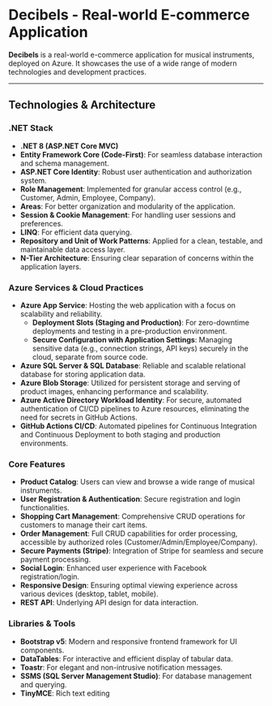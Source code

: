 # Decibels - Real-world E-commerce Application

**Decibels** is a real-world e-commerce application for musical instruments, deployed on Azure. It showcases the use of a wide range of modern technologies and development practices.

---

## Technologies & Architecture

### .NET Stack
- **.NET 8 (ASP.NET Core MVC)**
- **Entity Framework Core (Code-First)**: For seamless database interaction and schema management.
- **ASP.NET Core Identity**: Robust user authentication and authorization system.
- **Role Management**: Implemented for granular access control (e.g., Customer, Admin, Employee, Company).
- **Areas**: For better organization and modularity of the application.
- **Session & Cookie Management**: For handling user sessions and preferences.
- **LINQ**: For efficient data querying.
- **Repository and Unit of Work Patterns**: Applied for a clean, testable, and maintainable data access layer.
- **N-Tier Architecture**: Ensuring clear separation of concerns within the application layers.

### Azure Services & Cloud Practices
- **Azure App Service**: Hosting the web application with a focus on scalability and reliability.
  - **Deployment Slots (Staging and Production)**: For zero-downtime deployments and testing in a pre-production environment.
  - **Secure Configuration with Application Settings**: Managing sensitive data (e.g., connection strings, API keys) securely in the cloud, separate from source code.
- **Azure SQL Server & SQL Database**: Reliable and scalable relational database for storing application data.
- **Azure Blob Storage**: Utilized for persistent storage and serving of product images, enhancing performance and scalability.
- **Azure Active Directory Workload Identity**: For secure, automated authentication of CI/CD pipelines to Azure resources, eliminating the need for secrets in GitHub Actions.
- **GitHub Actions CI/CD**: Automated pipelines for Continuous Integration and Continuous Deployment to both staging and production environments.

### Core Features
- **Product Catalog**: Users can view and browse a wide range of musical instruments.
- **User Registration & Authentication**: Secure registration and login functionalities.
- **Shopping Cart Management**: Comprehensive CRUD operations for customers to manage their cart items.
- **Order Management**: Full CRUD capabilities for order processing, accessible by authorized roles (Customer/Admin/Employee/Company).
- **Secure Payments (Stripe)**: Integration of Stripe for seamless and secure payment processing.
- **Social Login**: Enhanced user experience with Facebook registration/login.
- **Responsive Design**: Ensuring optimal viewing experience across various devices (desktop, tablet, mobile).
- **REST API**: Underlying API design for data interaction.

### Libraries & Tools
- **Bootstrap v5**: Modern and responsive frontend framework for UI components.
- **DataTables**: For interactive and efficient display of tabular data.
- **Toastr**: For elegant and non-intrusive notification messages.
- **SSMS (SQL Server Management Studio)**: For database management and querying.
- **TinyMCE**: Rich text editing
